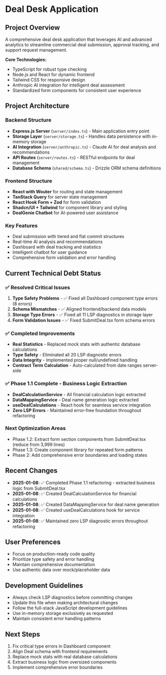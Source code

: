 # Deal Desk Application

## Project Overview
A comprehensive deal desk application that leverages AI and advanced analytics to streamline commercial deal submission, approval tracking, and support request management.

**Core Technologies:**
- TypeScript for robust type checking
- Node.js and React for dynamic frontend
- Tailwind CSS for responsive design
- Anthropic AI integration for intelligent deal assessment
- Standardized form components for consistent user experience

## Project Architecture

### Backend Structure
- **Express.js Server** (`server/index.ts`) - Main application entry point
- **Storage Layer** (`server/storage.ts`) - Handles data persistence with in-memory storage
- **AI Integration** (`server/anthropic.ts`) - Claude AI for deal analysis and recommendations
- **API Routes** (`server/routes.ts`) - RESTful endpoints for deal management
- **Database Schema** (`shared/schema.ts`) - Drizzle ORM schema definitions

### Frontend Structure
- **React with Wouter** for routing and state management
- **TanStack Query** for server state management
- **React Hook Form + Zod** for form validation
- **Shadcn/UI + Tailwind** for component library and styling
- **DealGenie Chatbot** for AI-powered user assistance

### Key Features
- Deal submission with tiered and flat commit structures
- Real-time AI analysis and recommendations
- Dashboard with deal tracking and statistics
- Intelligent chatbot for user guidance
- Comprehensive form validation and error handling

## Current Technical Debt Status

### ✅ Resolved Critical Issues
1. **Type Safety Problems** - ✅ Fixed all Dashboard component type errors (8 errors)
2. **Schema Mismatches** - ✅ Aligned frontend/backend data models  
3. **Storage Type Errors** - ✅ Fixed all 11 LSP diagnostics in storage layer
4. **Form Validation Issues** - ✅ Fixed SubmitDeal.tsx form schema errors

### ✅ Completed Improvements
- **Real Statistics** - Replaced mock stats with authentic database calculations
- **Type Safety** - Eliminated all 20 LSP diagnostic errors
- **Data Integrity** - Implemented proper null/undefined handling
- **Contract Term Calculation** - Auto-calculated from date ranges server-side

### ✅ Phase 1.1 Complete - Business Logic Extraction
- **DealCalculationService** - All financial calculation logic extracted
- **DataMappingService** - Deal name generation logic extracted
- **useDealCalculations** - React hook for seamless service integration
- **Zero LSP Errors** - Maintained error-free foundation throughout refactoring

### Next Optimization Areas
- Phase 1.2: Extract form section components from SubmitDeal.tsx (reduce from 3,999 lines)
- Phase 1.3: Create component library for repeated form patterns
- Phase 2: Add comprehensive error boundaries and loading states

## Recent Changes
- **2025-01-08**: ✅ Completed Phase 1.1 refactoring - extracted business logic from SubmitDeal.tsx
- **2025-01-08**: ✅ Created DealCalculationService for financial calculations
- **2025-01-08**: ✅ Created DataMappingService for deal name generation
- **2025-01-08**: ✅ Created useDealCalculations hook for service integration
- **2025-01-08**: ✅ Maintained zero LSP diagnostic errors throughout refactoring

## User Preferences
- Focus on production-ready code quality
- Prioritize type safety and error handling
- Maintain comprehensive documentation
- Use authentic data over mock/placeholder data

## Development Guidelines
- Always check LSP diagnostics before committing changes
- Update this file when making architectural changes
- Follow the full-stack JavaScript development guidelines
- Use in-memory storage exclusively as requested
- Maintain consistent error handling patterns

## Next Steps
1. Fix critical type errors in Dashboard component
2. Align Deal schema with frontend requirements
3. Replace mock stats with real database calculations
4. Extract business logic from oversized components
5. Implement comprehensive error boundaries